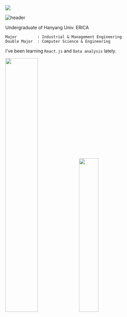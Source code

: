 
<p  align="left">
  <img src="https://hits.seeyoufarm.com/api/count/incr/badge.svg?url=https%3A%2F%2Fgithub.com%2FYusunPark&count_bg=%23F5D99E&title_bg=%23B1C6A2&icon=minds.svg&icon_color=%23867D7D&title=hits&edge_flat=false">
</p>

![header](https://capsule-render.vercel.app/api?type=waving&color=gradient&section=header&height=270&section=header&text=Yusun%20Park&fontSize=90&fontAlignY=45&animation=fadeIn)

Undergraduate of  Hanyang Univ. ERICA

```
Major         : Industrial & Management Engineering  
Double Major  : Computer Science & Engineering   
```

I've been learning `React.js` and `Data analysis` lately.


  <p>
  <img src="https://github-readme-stats.vercel.app/api?username=YusunPark" width="45%">
  <img src="http://mazassumnida.wtf/api/v2/generate_badge?boj=solarpy&cache=c" width="35%">
</p>


<!-- 
It is my portfolio : [![Portfolio](http://img.shields.io/badge/-Portfolio-green?style=flat-square&link=https://www.notion.so/yusunpark/Portfolio-10e84c4943e54f9dbfd2b2b14acde424)](https://www.notion.so/yusunpark/Portfolio-10e84c4943e54f9dbfd2b2b14acde424) 




**YusunPark/YusunPark** is a ✨ _special_ ✨ repository because its `README.md` (this file) appears on your GitHub profile.

Here are some ideas to get you started:

- 🔭 I’m currently working on ...
- 🌱 I’m currently learning ...
- 👯 I’m looking to collaborate on ...
- 🤔 I’m looking for help with ...
- 💬 Ask me about ...
- 📫 How to reach me: ...
- 😄 Pronouns: ...
- ⚡ Fun fact: ...
-->
